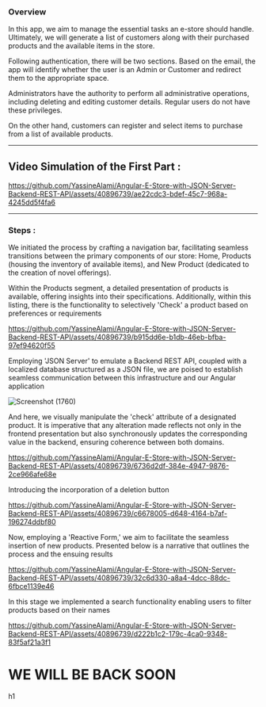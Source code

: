 <h3>Overview</h3>
In this app, we aim to manage the essential tasks an e-store should handle. Ultimately, we will generate a list of customers along with their purchased products and the available items in the store.

Following authentication, there will be two sections. Based on the email, the app will identify whether the user is an Admin or Customer and redirect them to the appropriate space.

Administrators have the authority to perform all administrative operations, including deleting and editing customer details. Regular users do not have these privileges.

On the other hand, customers can register and select items to purchase from a list of available products.

<hr>

<h2>Video Simulation of the First Part : </h2>


https://github.com/YassineAlami/Angular-E-Store-with-JSON-Server-Backend-REST-API/assets/40896739/ae22cdc3-bdef-45c7-968a-4245dd5f4fa6

<hr>

<h3> Steps :</h3>

We initiated the process by crafting a navigation bar, facilitating seamless transitions between the primary components of our store: Home, Products (housing the inventory of available items), and New Product (dedicated to the creation of novel offerings).

Within the Products segment, a detailed presentation of products is available, offering insights into their specifications. Additionally, within this listing, there is the functionality to selectively 'Check' a product based on preferences or requirements


https://github.com/YassineAlami/Angular-E-Store-with-JSON-Server-Backend-REST-API/assets/40896739/b915dd6e-b1db-46eb-bfba-97ef94620f55



Employing 'JSON Server' to emulate a Backend REST API, coupled with a localized database structured as a JSON file, we are poised to establish seamless communication between this infrastructure and our Angular application


![Screenshot (1760)](https://github.com/YassineAlami/Angular-E-Store-with-JSON-Server-Backend-REST-API/assets/40896739/bab5e2ec-7cfa-4d98-8a8b-c372f787f034)


And here, we visually manipulate the 'check' attribute of a designated product. It is imperative that any alteration made reflects not only in the frontend presentation but also synchronously updates the corresponding value in the backend, ensuring coherence between both domains.

https://github.com/YassineAlami/Angular-E-Store-with-JSON-Server-Backend-REST-API/assets/40896739/6736d2df-384e-4947-9876-2ce966afe68e




Introducing the incorporation of a deletion button

https://github.com/YassineAlami/Angular-E-Store-with-JSON-Server-Backend-REST-API/assets/40896739/c6678005-d648-4164-b7af-196274ddbf80



Now, employing a 'Reactive Form,' we aim to facilitate the seamless insertion of new products. Presented below is a narrative that outlines the process and the ensuing results

https://github.com/YassineAlami/Angular-E-Store-with-JSON-Server-Backend-REST-API/assets/40896739/32c6d330-a8a4-4dcc-88dc-6fbce1139e46



In this stage we implemented a search functionality enabling users to filter products based on their names

https://github.com/YassineAlami/Angular-E-Store-with-JSON-Server-Backend-REST-API/assets/40896739/d222b1c2-179c-4ca0-9348-83f5af21a3f1


<h1>WE WILL BE BACK SOON </h1>h1



